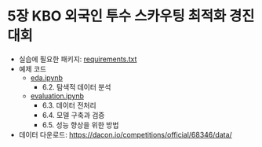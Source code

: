 # 5장 KBO 외국인 투수 스카우팅 최적화 경진대회

* 실습에 필요한 패키지: [requirements.txt](requirements.txt)
* 예제 코드
  + [eda.ipynb](eda.ipynb)
    - 6.2. 탐색적 데이터 분석
  + [evaluation.ipynb](evaluation.ipynb)
    - 6.3. 데이터 전처리
    - 6.4. 모델 구축과 검증
    - 6.5. 성능 향상을 위한 방법
* 데이터 다운로드: https://dacon.io/competitions/official/68346/data/
